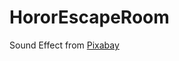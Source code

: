 # HororEscapeRoom
 
Sound Effect from <a href="https://pixabay.com/?utm_source=link-attribution&utm_medium=referral&utm_campaign=music&utm_content=47561">Pixabay</a>
